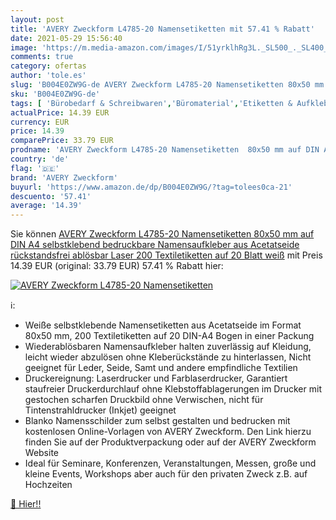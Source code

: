 ```yaml
---
layout: post
title: 'AVERY Zweckform L4785-20 Namensetiketten mit 57.41 % Rabatt'
date: 2021-05-29 15:56:40
image: 'https://m.media-amazon.com/images/I/51yrklhRg3L._SL500_._SL400_.jpg'
comments: true
category: ofertas
author: 'tole.es'
slug: 'B004E0ZW9G-de AVERY Zweckform L4785-20 Namensetiketten 80x50 mm auf DIN...'
sku: 'B004E0ZW9G-de'
tags: [ 'Bürobedarf & Schreibwaren','Büromaterial','Etiketten & Aufkleber','Etiketten, Register & Stempel','Medien-Etiketten','Namensschilder','Universal-Aufkleber','Werksausweise','avery zweckform', ]
actualPrice: 14.39 EUR
currency: EUR
price: 14.39
comparePrice: 33.79 EUR
prodname: 'AVERY Zweckform L4785-20 Namensetiketten  80x50 mm auf DIN A4  selbstklebend  bedruckbare Namensaufkleber aus Acetatseide  rückstandsfrei ablösbar  Laser  200 Textiletiketten auf 20 Blatt  weiß'
country: 'de'
flag: '🇩🇪'
brand: 'AVERY Zweckform'
buyurl: 'https://www.amazon.de/dp/B004E0ZW9G/?tag=tolees0ca-21'
descuento: '57.41'
average: '14.39'
---
```


Sie können [AVERY Zweckform L4785-20 Namensetiketten  80x50 mm auf DIN A4  selbstklebend  bedruckbare Namensaufkleber aus Acetatseide  rückstandsfrei ablösbar  Laser  200 Textiletiketten auf 20 Blatt  weiß](https://www.amazon.de/dp/B004E0ZW9G/?tag=tolees0ca-21) mit Preis 14.39 EUR (original: 33.79 EUR) 57.41 % Rabatt hier:

[![AVERY Zweckform L4785-20 Namensetiketten](https://m.media-amazon.com/images/I/51yrklhRg3L._SL500_._SL400_.jpg)](https://www.amazon.de/dp/B004E0ZW9G/?tag=tolees0ca-21)

ℹ️:

- Weiße selbstklebende Namensetiketten aus Acetatseide im Format 80x50 mm, 200 Textiletiketten auf 20 DIN-A4 Bogen in einer Packung
- Wiederablösbaren Namensaufkleber halten zuverlässig auf Kleidung, leicht wieder abzulösen ohne Kleberückstände zu hinterlassen, Nicht geeignet für Leder, Seide, Samt und andere empfindliche Textilien
- Druckereignung: Laserdrucker und Farblaserdrucker, Garantiert staufreier Druckerdurchlauf ohne Klebstoffablagerungen im Drucker mit gestochen scharfen Druckbild ohne Verwischen, nicht für Tintenstrahldrucker (Inkjet) geeignet
- Blanko Namensschilder zum selbst gestalten und bedrucken mit kostenlosen Online-Vorlagen von AVERY Zweckform. Den Link hierzu finden Sie auf der Produktverpackung oder auf der AVERY Zweckform Website
- Ideal für Seminare, Konferenzen, Veranstaltungen, Messen, große und kleine Events, Workshops aber auch für den privaten Zweck z.B. auf Hochzeiten

[🛒 Hier!!](https://www.amazon.de/dp/B004E0ZW9G/?tag=tolees0ca-21)

